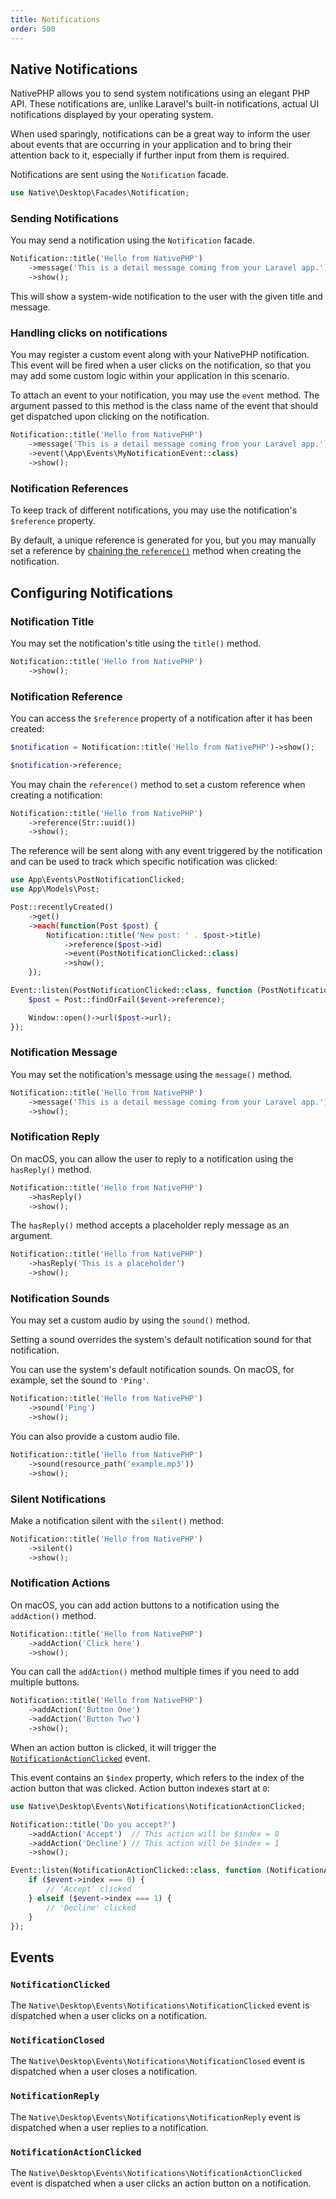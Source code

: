 ```yaml
---
title: Notifications
order: 500
---
```


## Native Notifications

NativePHP allows you to send system notifications using an elegant PHP API. These notifications are, unlike Laravel's built-in notifications, actual UI notifications displayed by your operating system.

When used sparingly, notifications can be a great way to inform the user about events that are occurring in your application and to bring their attention back to it, especially if further input from them is required.

Notifications are sent using the `Notification` facade.

```php
use Native\Desktop\Facades\Notification;
```

### Sending Notifications

You may send a notification using the `Notification` facade.

```php
Notification::title('Hello from NativePHP')
    ->message('This is a detail message coming from your Laravel app.')
    ->show();
```

This will show a system-wide notification to the user with the given title and message.

### Handling clicks on notifications

You may register a custom event along with your NativePHP notification.
This event will be fired when a user clicks on the notification, so that you may add some custom logic within your application in this scenario.

To attach an event to your notification, you may use the `event` method. The argument passed to this method is the class name of the event that should get dispatched upon clicking on the notification.

```php
Notification::title('Hello from NativePHP')
    ->message('This is a detail message coming from your Laravel app.')
    ->event(\App\Events\MyNotificationEvent::class)
    ->show();
```

### Notification References

To keep track of different notifications, you may use the notification's `$reference` property.

By default, a unique reference is generated for you, but you may manually set a reference by [chaining the `reference()`](#notification-reference) method when creating
the notification.

## Configuring Notifications

### Notification Title

You may set the notification's title using the `title()` method.

```php
Notification::title('Hello from NativePHP')
    ->show();
```

### Notification Reference

You can access the `$reference` property of a notification after it has been created:

```php
$notification = Notification::title('Hello from NativePHP')->show();

$notification->reference;
```

You may chain the `reference()` method to set a custom reference when creating a notification:

```php
Notification::title('Hello from NativePHP')
    ->reference(Str::uuid())
    ->show();
```

The reference will be sent along with any event triggered by the notification and can be used to track which specific notification was clicked:

```php
use App\Events\PostNotificationClicked;
use App\Models\Post;

Post::recentlyCreated()
    ->get()
    ->each(function(Post $post) {
        Notification::title('New post: ' . $post->title)
            ->reference($post->id)
            ->event(PostNotificationClicked::class)
            ->show();
    });

Event::listen(PostNotificationClicked::class, function (PostNotificationClicked $event) {
    $post = Post::findOrFail($event->reference);

    Window::open()->url($post->url);
});
```

### Notification Message

You may set the notification's message using the `message()` method.

```php
Notification::title('Hello from NativePHP')
    ->message('This is a detail message coming from your Laravel app.')
    ->show();
```

### Notification Reply

On macOS, you can allow the user to reply to a notification using the `hasReply()` method.

```php
Notification::title('Hello from NativePHP')
    ->hasReply()
    ->show();
```

The `hasReply()` method accepts a placeholder reply message as an argument.

```php
Notification::title('Hello from NativePHP')
    ->hasReply('This is a placeholder')
    ->show();
```

### Notification Sounds

You may set a custom audio by using the `sound()` method.

Setting a sound overrides the system's default notification sound for that notification.

You can use the system's default notification sounds. On macOS, for example, set the sound to `'Ping'`.

```php
Notification::title('Hello from NativePHP')
    ->sound('Ping')
    ->show();
```

You can also provide a custom audio file.

```php
Notification::title('Hello from NativePHP')
    ->sound(resource_path('example.mp3'))
    ->show();
```

### Silent Notifications

Make a notification silent with the `silent()` method:

```php
Notification::title('Hello from NativePHP')
    ->silent()
    ->show();
```

### Notification Actions

On macOS, you can add action buttons to a notification using the `addAction()` method.

```php
Notification::title('Hello from NativePHP')
    ->addAction('Click here')
    ->show();
```

You can call the `addAction()` method multiple times if you need to add multiple buttons.

```php
Notification::title('Hello from NativePHP')
    ->addAction('Button One')
    ->addAction('Button Two')
    ->show();
```

When an action button is clicked, it will trigger the [`NotificationActionClicked`](#codenotificationactionclickedcode) event.

This event contains an `$index` property, which refers to the index of the action button that was clicked. Action button indexes start at `0`:

```php
use Native\Desktop\Events\Notifications\NotificationActionClicked;

Notification::title('Do you accept?')
    ->addAction('Accept')  // This action will be $index = 0
    ->addAction('Decline') // This action will be $index = 1
    ->show();

Event::listen(NotificationActionClicked::class, function (NotificationActionClicked $event) {
    if ($event->index === 0) {
        // 'Accept' clicked
    } elseif ($event->index === 1) {
        // 'Decline' clicked
    }
});
```

## Events

### `NotificationClicked`

The `Native\Desktop\Events\Notifications\NotificationClicked` event is dispatched when a user clicks on a notification.

### `NotificationClosed`

The `Native\Desktop\Events\Notifications\NotificationClosed` event is dispatched when a user closes a notification.

### `NotificationReply`

The `Native\Desktop\Events\Notifications\NotificationReply` event is dispatched when a user replies to a notification.

### `NotificationActionClicked`

The `Native\Desktop\Events\Notifications\NotificationActionClicked` event is dispatched when a user clicks an action button on a notification.
